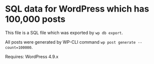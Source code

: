 # SQL data for WordPress which has 100,000 posts

This file is a SQL file which was exported by `wp db export`.

All posts were generated by WP-CLI command `wp post generate --count=100000`.

Requires: WordPress 4.9.x
